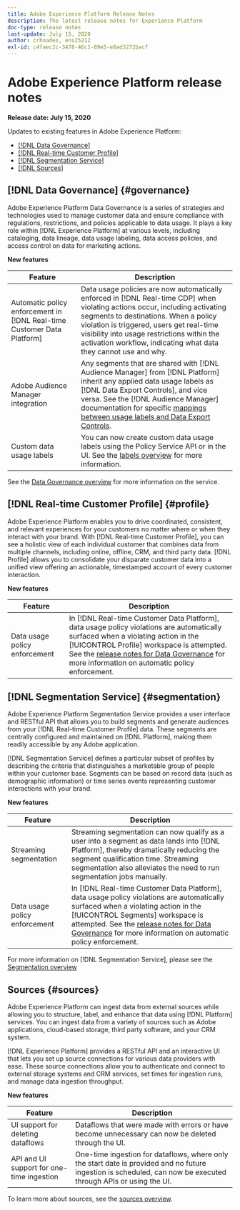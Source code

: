 ```yaml
---
title: Adobe Experience Platform Release Notes
description: The latest release notes for Experience Platform
doc-type: release notes
last-update: July 15, 2020
author: crhoades, ens25212
exl-id: c4faec2c-3478-46c1-89e5-e8ad3272bacf
---
```

# Adobe Experience Platform release notes 

**Release date: July 15, 2020**

Updates to existing features in Adobe Experience Platform:

- [[!DNL Data Governance]](#governance)
- [[!DNL Real-time Customer Profile]](#profile)
- [[!DNL Segmentation Service]](#segmentation)
- [[!DNL Sources]](#sources)

## [!DNL Data Governance] {#governance}

Adobe Experience Platform Data Governance is a series of strategies and technologies used to manage customer data and ensure compliance with regulations, restrictions, and policies applicable to data usage. It plays a key role within [!DNL Experience Platform] at various levels, including cataloging, data lineage, data usage labeling, data access policies, and access control on data for marketing actions.

**New features**

| Feature    | Description  |
| -----------| ---------- |
| Automatic policy enforcement in [!DNL Real-time Customer Data Platform] | Data usage policies are now automatically enforced in [!DNL Real-time CDP] when violating actions occur, including activating segments to destinations. When a policy violation is triggered, users get real-time visibility into usage restrictions within the activation workflow, indicating what data they cannot use and why. |
| Adobe Audience Manager integration | Any segments that are shared with [!DNL Audience Manager] from [!DNL Platform] inherit any applied data usage labels as [!DNL Data Export Controls], and vice versa. See the [!DNL Audience Manager] documentation for specific [mappings between usage labels and Data Export Controls](https://experienceleague.adobe.com/docs/audience-manager/user-guide/implementation-integration-guides/integration-experience-platform/aam-aep-audience-sharing.html). |
| Custom data usage labels | You can now create custom data usage labels using the Policy Service API or in the UI. See the [labels overview](../../data-governance/labels/overview.md) for more information. |

See the [Data Governance overview](../../data-governance/home.md) for more information on the service.

## [!DNL Real-time Customer Profile] {#profile}

Adobe Experience Platform enables you to drive coordinated, consistent, and relevant experiences for your customers no matter where or when they interact with your brand. With [!DNL Real-time Customer Profile], you can see a holistic view of each individual customer that combines data from multiple channels, including online, offline, CRM, and third party data. [!DNL Profile] allows you to consolidate your disparate customer data into a unified view offering an actionable, timestamped account of every customer interaction.

**New features**

| Feature | Description |
| ------- | ----------- |
| Data usage policy enforcement | In [!DNL Real-time Customer Data Platform], data usage policy violations are automatically surfaced when a violating action in the [!UICONTROL Profile] workspace is attempted. See the [release notes for Data Governance](#governance) for more information on automatic policy enforcement. | 

## [!DNL Segmentation Service] {#segmentation}

Adobe Experience Platform Segmentation Service provides a user interface and RESTful API that allows you to build segments and generate audiences from your [!DNL Real-time Customer Profile] data. These segments are centrally configured and maintained on [!DNL Platform], making them readily accessible by any Adobe application.

[!DNL Segmentation Service] defines a particular subset of profiles by describing the criteria that distinguishes a marketable group of people within your customer base. Segments can be based on record data (such as demographic information) or time series events representing customer interactions with your brand.

**New features**

| Feature | Description |
| ------- | ----------- |
| Streaming segmentation | Streaming segmentation can now qualify as a user into a segment as data lands into [!DNL Platform], thereby dramatically reducing the segment qualification time. Streaming segmentation also alleviates the need to run segmentation jobs manually. |
| Data usage policy enforcement | In [!DNL Real-time Customer Data Platform], data usage policy violations are automatically surfaced when a violating action in the [!UICONTROL Segments] workspace is attempted. See the [release notes for Data Governance](#governance) for more information on automatic policy enforcement. |

For more information on [!DNL Segmentation Service], please see the [Segmentation overview](../../segmentation/home.md)

## Sources {#sources}

Adobe Experience Platform can ingest data from external sources while allowing you to structure, label, and enhance that data using [!DNL Platform] services. You can ingest data from a variety of sources such as Adobe applications, cloud-based storage, third party software, and your CRM system.

[!DNL Experience Platform] provides a RESTful API and an interactive UI that lets you set up source connections for various data providers with ease. These source connections allow you to authenticate and connect to external storage systems and CRM services, set times for ingestion runs, and manage data ingestion throughput.

**New features**

| Feature | Description |
| ------- | ----------- |
| UI support for deleting dataflows | Dataflows that were made with errors or have become unnecessary can now be deleted through the UI. |
| API and UI support for one-time ingestion | One-time ingestion for dataflows, where only the start date is provided and no future ingestion is scheduled, can now be executed through APIs or using the UI. |

To learn more about sources, see the [sources overview](../../sources/home.md).
